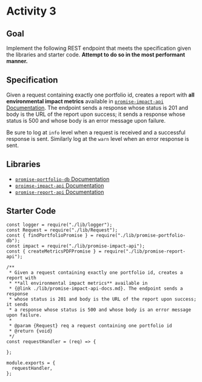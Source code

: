 # Activity 3

## Goal
Implement the following REST endpoint that meets the specification given the
libraries and starter code. **Attempt to do so in the most performant manner.**

## Specification
Given a request containing exactly one portfolio id, creates a report with
**all environmental impact metrics** available in
[`promise-impact-api` Documentation](./lib/promise-impact-api-docs.md). 
The endpoint sends a response whose status is 201 and body is the URL of
the report upon success; it sends a response whose status is 500 and whose
body is an error message upon failure.

Be sure to log at `info` level when a request is received and a successful
response is sent. Similarly log at the `warn` level when an error response is
sent.

## Libraries
- [`promise-portfolio-db` Documentation](./lib/promise-portfolio-db-docs.md)
- [`proimse-impact-api` Documentation](./lib/promise-impact-api-docs.md)
- [`promise-report-api` Documentation](./lib/promise-report-api-docs.md)

## Starter Code
    const logger = require("./lib/logger");
    const Request = require("./lib/Request");
    const { findPortfolioPromise } = require("./lib/promise-portfolio-db");
    const impact = require("./lib/promise-impact-api");
    const { createMetricsPDFPromise } = require("./lib/promise-report-api");
    
    /**
     * Given a request containing exactly one portfolio id, creates a report with
     * **all environmental impact metrics** available in
     * {@link ./lib/promise-impact-api-docs.md}. The endpoint sends a response
     * whose status is 201 and body is the URL of the report upon success; it sends
     * a response whose status is 500 and whose body is an error message upon failure.
     *
     * @param {Request} req a request containing one portfolio id
     * @return {void}
     */
    const requestHandler = (req) => {
      
    };
    
    module.exports = {
      requestHandler,
    };

    
